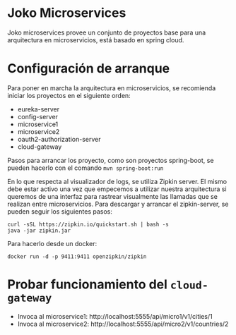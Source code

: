 # Joko Microservices
Joko microservices provee un conjunto de proyectos base para una arquitectura en microservicios, 
está basado en spring cloud.

# Configuración de arranque 
Para poner en marcha la arquitectura en microservicios, se recomienda iniciar los proyectos en el siguiente orden:
- eureka-server
- config-server
- microservice1
- microservice2
- oauth2-authorization-server
- cloud-gateway

Pasos para arrancar los proyecto, como son proyectos spring-boot, se pueden hacerlo con el comando `mvn spring-boot:run`

En lo que respecta al visualizador de logs, se utiliza Zipkin server. El mismo debe estar activo una vez que empecemos a utilizar nuestra arquitectura si queremos de una interfaz para rastrear visualmente las llamadas que se realizan entre microservicios. 
Para descargar y arrancar el zipkin-server, se pueden seguir los siguientes pasos:
```
curl -sSL https://zipkin.io/quickstart.sh | bash -s
java -jar zipkin.jar
```
Para hacerlo desde un docker:
```
docker run -d -p 9411:9411 openzipkin/zipkin
```

# Probar funcionamiento del `cloud-gateway`

- Invoca al microservice1: http://localhost:5555/api/micro1/v1/cities/1 
- Invoca al microservice2: http://localhost:5555/api/micro2/v1/countries/2


